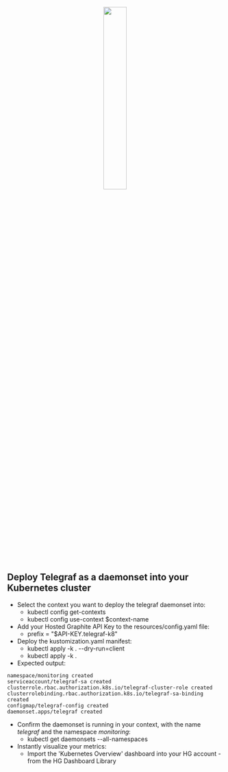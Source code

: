 <p align="center" width="100%">
<img style="width:33%;" src="https://kubernetes.io/_common-resources/images/flower.svg" />
</p>

## Deploy Telegraf as a daemonset into your Kubernetes cluster
- Select the context you want to deploy the telegraf daemonset into:
  - kubectl config get-contexts
  - kubectl config use-context $context-name
- Add your Hosted Graphite API Key to the resources/config.yaml file:
  - prefix = "$API-KEY.telegraf-k8"
- Deploy the kustomization.yaml manifest:
  - kubectl apply -k . --dry-run=client
  - kubectl apply -k .
- Expected output:
```
namespace/monitoring created
serviceaccount/telegraf-sa created
clusterrole.rbac.authorization.k8s.io/telegraf-cluster-role created
clusterrolebinding.rbac.authorization.k8s.io/telegraf-sa-binding created
configmap/telegraf-config created
daemonset.apps/telegraf created
```

- Confirm the daemonset is running in your context, with the name *telegraf* and the namespace *monitoring*:
  - kubectl get daemonsets --all-namespaces
- Instantly visualize your metrics:
  - Import the 'Kubernetes Overview' dashboard into your HG account - from the HG Dashboard Library
